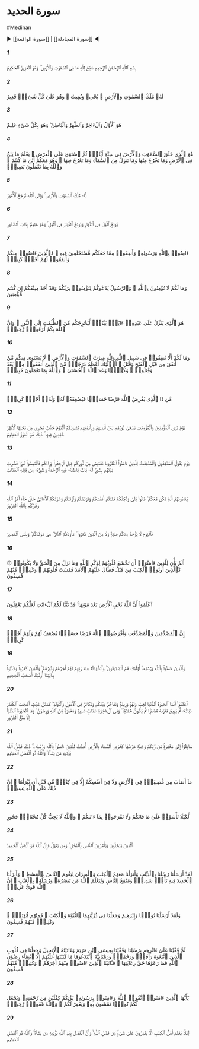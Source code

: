 # سورة الحديد

#Medinan

▶ [[سورة الواقعة]] | [[سورة المجادلة]] ◀

##### 1

<span class="ayah hovertext" data-hover="آنچه در آسمانها و زمين است، خداوند را تسبيح مى‌گويد، و اوست پيروزمند فرزانه‌">بِسْمِ ٱللَّهِ ٱلرَّحْمَٰنِ ٱلرَّحِيمِ سَبَّحَ لِلَّهِ مَا فِى ٱلسَّمَٰوَٰتِ وَٱلْأَرْضِ ۖ وَهُوَ ٱلْعَزِيزُ ٱلْحَكِيمُ</span>

##### 2

<span class="ayah hovertext" data-hover="او راست فرمانروايى آسمانها و زمين، كه زنده مى‌دارد و مى‌ميراند، و او بر هر كارى تواناست‌">لَهُۥ مُلْكُ ٱلسَّمَٰوَٰتِ وَٱلْأَرْضِ ۖ يُحْىِۦ وَيُمِيتُ ۖ وَهُوَ عَلَىٰ كُلِّ شَىْءٍۢ قَدِيرٌ</span>

##### 3

<span class="ayah hovertext" data-hover="اوست اول و آخر و ظاهر و باطن و او به همه چيز داناست‌">هُوَ ٱلْأَوَّلُ وَٱلْءَاخِرُ وَٱلظَّٰهِرُ وَٱلْبَاطِنُ ۖ وَهُوَ بِكُلِّ شَىْءٍ عَلِيمٌ</span>

##### 4

<span class="ayah hovertext" data-hover="اوست كه آسمانها و زمين را در شش روز آفريد و سپس بر عرش استيلاء يافت، مى‌داند كه چه چيزى وارد زمين مى‌شود و چه چيزى از آن بيرون مى‌رود، و آنچه از آسمان فرو مى‌آيد و آنچه به آن فرا مى‌رود، و او هرجا كه باشيد با شماست، و خداوند به آنچه مى‌كنيد بيناست‌">هُوَ ٱلَّذِى خَلَقَ ٱلسَّمَٰوَٰتِ وَٱلْأَرْضَ فِى سِتَّةِ أَيَّامٍۢ ثُمَّ ٱسْتَوَىٰ عَلَى ٱلْعَرْشِ ۚ يَعْلَمُ مَا يَلِجُ فِى ٱلْأَرْضِ وَمَا يَخْرُجُ مِنْهَا وَمَا يَنزِلُ مِنَ ٱلسَّمَآءِ وَمَا يَعْرُجُ فِيهَا ۖ وَهُوَ مَعَكُمْ أَيْنَ مَا كُنتُمْ ۚ وَٱللَّهُ بِمَا تَعْمَلُونَ بَصِيرٌۭ</span>

##### 5

<span class="ayah hovertext" data-hover="فرمانروايى آسمانها و زمين او راست، و كارها به خداوند باز گردانده شود">لَّهُۥ مُلْكُ ٱلسَّمَٰوَٰتِ وَٱلْأَرْضِ ۚ وَإِلَى ٱللَّهِ تُرْجَعُ ٱلْأُمُورُ</span>

##### 6

<span class="ayah hovertext" data-hover="از شب مى‌كاهد و بر روز مى‌افزايد و از روز مى‌كاهد و بر شب مى‌افزايد و او به راز دلها داناست‌">يُولِجُ ٱلَّيْلَ فِى ٱلنَّهَارِ وَيُولِجُ ٱلنَّهَارَ فِى ٱلَّيْلِ ۚ وَهُوَ عَلِيمٌۢ بِذَاتِ ٱلصُّدُورِ</span>

##### 7

<span class="ayah hovertext" data-hover="به خداوند و پيامبر او ايمان بياوريد و از آنچه شما را در آن جانشين ساخته است انفاق كنيد، آرى كسانى از شما كه ايمان آورده و انفاق كنند پاداش بزرگى دارند">ءَامِنُوا۟ بِٱللَّهِ وَرَسُولِهِۦ وَأَنفِقُوا۟ مِمَّا جَعَلَكُم مُّسْتَخْلَفِينَ فِيهِ ۖ فَٱلَّذِينَ ءَامَنُوا۟ مِنكُمْ وَأَنفَقُوا۟ لَهُمْ أَجْرٌۭ كَبِيرٌۭ</span>

##### 8

<span class="ayah hovertext" data-hover="و شما را چه مى‌شود كه به خداوند ايمان نمى‌آوريد، حال آنكه پيامبر شما را دعوت مى‌كند كه به پروردگارتان ايمان آوريد، و به راستى اگر ايمان داشته باشيد از شما پيمانتان را گرفته است‌">وَمَا لَكُمْ لَا تُؤْمِنُونَ بِٱللَّهِ ۙ وَٱلرَّسُولُ يَدْعُوكُمْ لِتُؤْمِنُوا۟ بِرَبِّكُمْ وَقَدْ أَخَذَ مِيثَٰقَكُمْ إِن كُنتُم مُّؤْمِنِينَ</span>

##### 9

<span class="ayah hovertext" data-hover="اوست كه بر بنده‌اش آياتى روشنگر فرو فرستاده است تا شما را از تاريكيها[ى جهل و كفر] به سوى نور [علم و ايمان‌] بازبرد، و بى‌گمان خداوند در حق شما رئوف مهربان است‌">هُوَ ٱلَّذِى يُنَزِّلُ عَلَىٰ عَبْدِهِۦٓ ءَايَٰتٍۭ بَيِّنَٰتٍۢ لِّيُخْرِجَكُم مِّنَ ٱلظُّلُمَٰتِ إِلَى ٱلنُّورِ ۚ وَإِنَّ ٱللَّهَ بِكُمْ لَرَءُوفٌۭ رَّحِيمٌۭ</span>

##### 10

<span class="ayah hovertext" data-hover="و شما را چه مى‌شود كه در راه خدا انفاق نمى‌كنيد، و حال آنكه ميراث آسمانها و زمين از خداوند است، و از ميان شما كسى كه پيش از پيروزى [فتح مكه‌] انفاق و كارزار كرده باشد [با ديگران‌] برابر نيست، اينان بلندمرتبه‌ترند از كسانى كه بعد از آن انفاق و كارزار كرده‌اند، و همه را خداوند وعده نيكى [/بهشت‌] داده است، و خداوند به آنچه مى‌كنيد آگاه است‌">وَمَا لَكُمْ أَلَّا تُنفِقُوا۟ فِى سَبِيلِ ٱللَّهِ وَلِلَّهِ مِيرَٰثُ ٱلسَّمَٰوَٰتِ وَٱلْأَرْضِ ۚ لَا يَسْتَوِى مِنكُم مَّنْ أَنفَقَ مِن قَبْلِ ٱلْفَتْحِ وَقَٰتَلَ ۚ أُو۟لَٰٓئِكَ أَعْظَمُ دَرَجَةًۭ مِّنَ ٱلَّذِينَ أَنفَقُوا۟ مِنۢ بَعْدُ وَقَٰتَلُوا۟ ۚ وَكُلًّۭا وَعَدَ ٱللَّهُ ٱلْحُسْنَىٰ ۚ وَٱللَّهُ بِمَا تَعْمَلُونَ خَبِيرٌۭ</span>

##### 11

<span class="ayah hovertext" data-hover="كيست كه در راه خداوند قرض‌الحسنه دهد، تا برايش دوچندان سازد و براى او پاداشى ارجمند است‌">مَّن ذَا ٱلَّذِى يُقْرِضُ ٱللَّهَ قَرْضًا حَسَنًۭا فَيُضَٰعِفَهُۥ لَهُۥ وَلَهُۥٓ أَجْرٌۭ كَرِيمٌۭ</span>

##### 12

<span class="ayah hovertext" data-hover="روزى كه مردان مؤمن و زنان مؤمن را بينى كه نورشان پيشاپيش آنان و در سمت راستشان مى‌شتابد، امروز بشارت شما باغهايى است كه از فرودست آن جويباران جارى است و جاودانه در آن هستيد، اين همانا رستگارى بزرگ است‌">يَوْمَ تَرَى ٱلْمُؤْمِنِينَ وَٱلْمُؤْمِنَٰتِ يَسْعَىٰ نُورُهُم بَيْنَ أَيْدِيهِمْ وَبِأَيْمَٰنِهِم بُشْرَىٰكُمُ ٱلْيَوْمَ جَنَّٰتٌۭ تَجْرِى مِن تَحْتِهَا ٱلْأَنْهَٰرُ خَٰلِدِينَ فِيهَا ۚ ذَٰلِكَ هُوَ ٱلْفَوْزُ ٱلْعَظِيمُ</span>

##### 13

<span class="ayah hovertext" data-hover="روزى كه مردان منافق و زنان منافق به مؤمنان گويند به خاطر ما درنگ كنيد تا از نورتان روشنى فراگيريم، گفته شود پس پشت خويش باز گرديد و نورى بجوييد، سپس ميان آنان ديوارى زده شود كه درى دارد، از درون‌سو در آن رحمت است و از برون سوى آن عذاب است‌">يَوْمَ يَقُولُ ٱلْمُنَٰفِقُونَ وَٱلْمُنَٰفِقَٰتُ لِلَّذِينَ ءَامَنُوا۟ ٱنظُرُونَا نَقْتَبِسْ مِن نُّورِكُمْ قِيلَ ٱرْجِعُوا۟ وَرَآءَكُمْ فَٱلْتَمِسُوا۟ نُورًۭا فَضُرِبَ بَيْنَهُم بِسُورٍۢ لَّهُۥ بَابٌۢ بَاطِنُهُۥ فِيهِ ٱلرَّحْمَةُ وَظَٰهِرُهُۥ مِن قِبَلِهِ ٱلْعَذَابُ</span>

##### 14

<span class="ayah hovertext" data-hover="آنان را ندا دهند كه مگر ما با شما نبوديم؟ گويند چرا ولى شما خودتان را در بلا افكنديد و چشم به راه [حوادث سوء براى مسلمانان‌] بوديد و شك و شبهه ورزيديد و آرزوها شما را فريفت، تا آنكه فرمان الهى [/مرگ‌] در رسيد، و [شيطان‌] فريبكار شما را در حق خداوند فريب داد">يُنَادُونَهُمْ أَلَمْ نَكُن مَّعَكُمْ ۖ قَالُوا۟ بَلَىٰ وَلَٰكِنَّكُمْ فَتَنتُمْ أَنفُسَكُمْ وَتَرَبَّصْتُمْ وَٱرْتَبْتُمْ وَغَرَّتْكُمُ ٱلْأَمَانِىُّ حَتَّىٰ جَآءَ أَمْرُ ٱللَّهِ وَغَرَّكُم بِٱللَّهِ ٱلْغَرُورُ</span>

##### 15

<span class="ayah hovertext" data-hover="پس امروز نه از شما و نه از كافران، بدل و بلاگردانى پذيرفته نشود، سرا و سرانجام شما آتش [دوزخ‌] است، او پناه شماست و چه بد سرانجامى است‌">فَٱلْيَوْمَ لَا يُؤْخَذُ مِنكُمْ فِدْيَةٌۭ وَلَا مِنَ ٱلَّذِينَ كَفَرُوا۟ ۚ مَأْوَىٰكُمُ ٱلنَّارُ ۖ هِىَ مَوْلَىٰكُمْ ۖ وَبِئْسَ ٱلْمَصِيرُ</span>

##### 16

<span class="ayah hovertext" data-hover="آيا مؤمنان را هنگام آن نرسيده است كه دلهايشان به ياد خداوند، و آنچه از حق كه نازل شده است، خشوع يابد، و مانند كسانى نباشند كه پيشترها به آنان كتاب آسمانى داده شده است، و سپس روزگارشان دراز نمود، آنگاه دلهايشان سخت شد و بسيارى از آنان نافرمان بودند">۞ أَلَمْ يَأْنِ لِلَّذِينَ ءَامَنُوٓا۟ أَن تَخْشَعَ قُلُوبُهُمْ لِذِكْرِ ٱللَّهِ وَمَا نَزَلَ مِنَ ٱلْحَقِّ وَلَا يَكُونُوا۟ كَٱلَّذِينَ أُوتُوا۟ ٱلْكِتَٰبَ مِن قَبْلُ فَطَالَ عَلَيْهِمُ ٱلْأَمَدُ فَقَسَتْ قُلُوبُهُمْ ۖ وَكَثِيرٌۭ مِّنْهُمْ فَٰسِقُونَ</span>

##### 17

<span class="ayah hovertext" data-hover="بدانيد كه خداوند زمين را پس از پژمردنش زنده مى‌دارد، به راستى كه آيات [خود] را براى شما به روشنى بيان كرديم، باشد كه تعقل كنيد">ٱعْلَمُوٓا۟ أَنَّ ٱللَّهَ يُحْىِ ٱلْأَرْضَ بَعْدَ مَوْتِهَا ۚ قَدْ بَيَّنَّا لَكُمُ ٱلْءَايَٰتِ لَعَلَّكُمْ تَعْقِلُونَ</span>

##### 18

<span class="ayah hovertext" data-hover="بى‌گمان مردان صدقه‌بخش و زنان صدقه‌بخش و كسانى كه در راه خدا قرض‌الحسنه داده‌اند، براى آنان دوچندان شود، و براى آنان پاداشى ارجمند است‌">إِنَّ ٱلْمُصَّدِّقِينَ وَٱلْمُصَّدِّقَٰتِ وَأَقْرَضُوا۟ ٱللَّهَ قَرْضًا حَسَنًۭا يُضَٰعَفُ لَهُمْ وَلَهُمْ أَجْرٌۭ كَرِيمٌۭ</span>

##### 19

<span class="ayah hovertext" data-hover="و كسانى كه به خداوند و پيامبرانش ايمان آورده‌اند، اينانند كه صديقند، و شهيدان نزد پروردگارشان هستند، و اجرشان و نورشان را دارند، و كسانى كه كفرورزيده‌اند و آيات ما را دروغ انگاشته‌اند اينانند كه دوزخى‌اند">وَٱلَّذِينَ ءَامَنُوا۟ بِٱللَّهِ وَرُسُلِهِۦٓ أُو۟لَٰٓئِكَ هُمُ ٱلصِّدِّيقُونَ ۖ وَٱلشُّهَدَآءُ عِندَ رَبِّهِمْ لَهُمْ أَجْرُهُمْ وَنُورُهُمْ ۖ وَٱلَّذِينَ كَفَرُوا۟ وَكَذَّبُوا۟ بِـَٔايَٰتِنَآ أُو۟لَٰٓئِكَ أَصْحَٰبُ ٱلْجَحِيمِ</span>

##### 20

<span class="ayah hovertext" data-hover="بدانيد كه همانا زندگانى دنيا بازيچه و سرگرمى، و زيور و فخرفروشى در ميان شما و افزون طلبى در اموال و اولاد است، همانند بارانى كه كشاورزان را گياه آن خوش آيد، سپس پژمرده شود و آن را زرد شده بينى، سپس خرد و ريز شود، و در آخرت هم عذابى شديد هست و هم آمرزش و خشنودى از جانب خداوند، و زندگانى دنيا جز مايه فريب نيست‌">ٱعْلَمُوٓا۟ أَنَّمَا ٱلْحَيَوٰةُ ٱلدُّنْيَا لَعِبٌۭ وَلَهْوٌۭ وَزِينَةٌۭ وَتَفَاخُرٌۢ بَيْنَكُمْ وَتَكَاثُرٌۭ فِى ٱلْأَمْوَٰلِ وَٱلْأَوْلَٰدِ ۖ كَمَثَلِ غَيْثٍ أَعْجَبَ ٱلْكُفَّارَ نَبَاتُهُۥ ثُمَّ يَهِيجُ فَتَرَىٰهُ مُصْفَرًّۭا ثُمَّ يَكُونُ حُطَٰمًۭا ۖ وَفِى ٱلْءَاخِرَةِ عَذَابٌۭ شَدِيدٌۭ وَمَغْفِرَةٌۭ مِّنَ ٱللَّهِ وَرِضْوَٰنٌۭ ۚ وَمَا ٱلْحَيَوٰةُ ٱلدُّنْيَآ إِلَّا مَتَٰعُ ٱلْغُرُورِ</span>

##### 21

<span class="ayah hovertext" data-hover="به سوى آمرزشى از پروردگارتان، و بهشتى كه پهناى آن همچند پهناى آسمان و زمين است و براى مؤمنان به خداوند و پيامبران او آماده شده است، بشتابيد، اين بخشش الهى است كه به هر كس خواهد ارزانى‌اش دارد، و خداوند داراى بخشش و بخشايش بيكران است‌">سَابِقُوٓا۟ إِلَىٰ مَغْفِرَةٍۢ مِّن رَّبِّكُمْ وَجَنَّةٍ عَرْضُهَا كَعَرْضِ ٱلسَّمَآءِ وَٱلْأَرْضِ أُعِدَّتْ لِلَّذِينَ ءَامَنُوا۟ بِٱللَّهِ وَرُسُلِهِۦ ۚ ذَٰلِكَ فَضْلُ ٱللَّهِ يُؤْتِيهِ مَن يَشَآءُ ۚ وَٱللَّهُ ذُو ٱلْفَضْلِ ٱلْعَظِيمِ</span>

##### 22

<span class="ayah hovertext" data-hover="هيچ مصيبتى در زمين [به جسم و مال‌] و به جانهاى شما نرسد مگر آنكه پيش از آنكه آن را آفريده باشيم در كتابى [ثبت‌] است، بى‌گمان اين امر بر خداوند آسان است‌">مَآ أَصَابَ مِن مُّصِيبَةٍۢ فِى ٱلْأَرْضِ وَلَا فِىٓ أَنفُسِكُمْ إِلَّا فِى كِتَٰبٍۢ مِّن قَبْلِ أَن نَّبْرَأَهَآ ۚ إِنَّ ذَٰلِكَ عَلَى ٱللَّهِ يَسِيرٌۭ</span>

##### 23

<span class="ayah hovertext" data-hover="تا آنكه بر آنچه از دست شما رود اندوه مخوريد و بر آنچه به شما بخشد شادمانى مكنيد، و خداوند هيچ متكبر فخر فروشى را دوست ندارد">لِّكَيْلَا تَأْسَوْا۟ عَلَىٰ مَا فَاتَكُمْ وَلَا تَفْرَحُوا۟ بِمَآ ءَاتَىٰكُمْ ۗ وَٱللَّهُ لَا يُحِبُّ كُلَّ مُخْتَالٍۢ فَخُورٍ</span>

##### 24

<span class="ayah hovertext" data-hover="همان كسانى كه بخل مى‌ورزند و مردمان را نيز به بخل مى‌فرمايند، و هر كس روى بر تابد، [بداند كه‌] خداوند بى نياز ستوده است‌">ٱلَّذِينَ يَبْخَلُونَ وَيَأْمُرُونَ ٱلنَّاسَ بِٱلْبُخْلِ ۗ وَمَن يَتَوَلَّ فَإِنَّ ٱللَّهَ هُوَ ٱلْغَنِىُّ ٱلْحَمِيدُ</span>

##### 25

<span class="ayah hovertext" data-hover="به راستى كه پيامبرانمان را همراه با پديده‌هاى روشنگر فرستاديم و همراه آنان كتاب آسمانى و سنجه فرو فرستاديم، تا مردم به دادگرى برخيزند، و آهن را پديد آورديم كه در آن [مايه‌] ستيز و صلابت است و نيز سودهايى براى مردم، تا سرانجام خداوند معلوم بدارد كه چه كسى در نهان [جانب‌] او و پيامبرانش را يارى مى‌دهد، بى‌گمان خداوند نيرومند پيروزمند است‌">لَقَدْ أَرْسَلْنَا رُسُلَنَا بِٱلْبَيِّنَٰتِ وَأَنزَلْنَا مَعَهُمُ ٱلْكِتَٰبَ وَٱلْمِيزَانَ لِيَقُومَ ٱلنَّاسُ بِٱلْقِسْطِ ۖ وَأَنزَلْنَا ٱلْحَدِيدَ فِيهِ بَأْسٌۭ شَدِيدٌۭ وَمَنَٰفِعُ لِلنَّاسِ وَلِيَعْلَمَ ٱللَّهُ مَن يَنصُرُهُۥ وَرُسُلَهُۥ بِٱلْغَيْبِ ۚ إِنَّ ٱللَّهَ قَوِىٌّ عَزِيزٌۭ</span>

##### 26

<span class="ayah hovertext" data-hover="و به راستى نوح و ابراهيم را به رسالت فرستاديم، و در زاد و رود آن دو، پيامبرى و كتاب آسمانى قرار داديم، آنگاه بعضى از آنان رهيافته و بسيارى از آنان نافرمانند">وَلَقَدْ أَرْسَلْنَا نُوحًۭا وَإِبْرَٰهِيمَ وَجَعَلْنَا فِى ذُرِّيَّتِهِمَا ٱلنُّبُوَّةَ وَٱلْكِتَٰبَ ۖ فَمِنْهُم مُّهْتَدٍۢ ۖ وَكَثِيرٌۭ مِّنْهُمْ فَٰسِقُونَ</span>

##### 27

<span class="ayah hovertext" data-hover="سپس از پى ايشان پيامبرانمان را آورديم، و عيسى بن مريم را از پى آورديم، و به او انجيل داديم و در دل كسانى كه از او پيروى كردند رأفت و رحمت قرار داديم، و رهبانيتى را به صورت بدعتى در پيش گرفتند كه ما آن را بر ايشان واجب نكرده بوديم، مگر آنكه در طلب خشنودى الهى آن را در پيش گرفته بودند، ولى چنانكه شايسته رعايت بود، رعايتش نكردند، آنگاه به مؤمنان آنان پاداششان را بخشيديم و بسيارى از آنان نافرمانند">ثُمَّ قَفَّيْنَا عَلَىٰٓ ءَاثَٰرِهِم بِرُسُلِنَا وَقَفَّيْنَا بِعِيسَى ٱبْنِ مَرْيَمَ وَءَاتَيْنَٰهُ ٱلْإِنجِيلَ وَجَعَلْنَا فِى قُلُوبِ ٱلَّذِينَ ٱتَّبَعُوهُ رَأْفَةًۭ وَرَحْمَةًۭ وَرَهْبَانِيَّةً ٱبْتَدَعُوهَا مَا كَتَبْنَٰهَا عَلَيْهِمْ إِلَّا ٱبْتِغَآءَ رِضْوَٰنِ ٱللَّهِ فَمَا رَعَوْهَا حَقَّ رِعَايَتِهَا ۖ فَـَٔاتَيْنَا ٱلَّذِينَ ءَامَنُوا۟ مِنْهُمْ أَجْرَهُمْ ۖ وَكَثِيرٌۭ مِّنْهُمْ فَٰسِقُونَ</span>

##### 28

<span class="ayah hovertext" data-hover="اى مؤمنان از خداوند پروا كنيد و به پيامبر او ايمان آوريد، تا بهره دوچندان از رحمت خويش به شما ارزانى دارد، و براى شما نورى قرار دهد كه با آن [به درستى‌] راه رويد و شما را بيامرزد، و خداوند آمرزگار مهربان است‌">يَٰٓأَيُّهَا ٱلَّذِينَ ءَامَنُوا۟ ٱتَّقُوا۟ ٱللَّهَ وَءَامِنُوا۟ بِرَسُولِهِۦ يُؤْتِكُمْ كِفْلَيْنِ مِن رَّحْمَتِهِۦ وَيَجْعَل لَّكُمْ نُورًۭا تَمْشُونَ بِهِۦ وَيَغْفِرْ لَكُمْ ۚ وَٱللَّهُ غَفُورٌۭ رَّحِيمٌۭ</span>

##### 29

<span class="ayah hovertext" data-hover="تا اهل كتاب بدانند كه صاحب اختيار چيزى از بخشش و بخشايش الهى نيستند، و بخشش و بخشايش به دست خداوند است، به هر كس كه خواهد ارزانى‌اش دارد، و خداوند داراى بخشش بيكران است‌">لِّئَلَّا يَعْلَمَ أَهْلُ ٱلْكِتَٰبِ أَلَّا يَقْدِرُونَ عَلَىٰ شَىْءٍۢ مِّن فَضْلِ ٱللَّهِ ۙ وَأَنَّ ٱلْفَضْلَ بِيَدِ ٱللَّهِ يُؤْتِيهِ مَن يَشَآءُ ۚ وَٱللَّهُ ذُو ٱلْفَضْلِ ٱلْعَظِيمِ</span>

